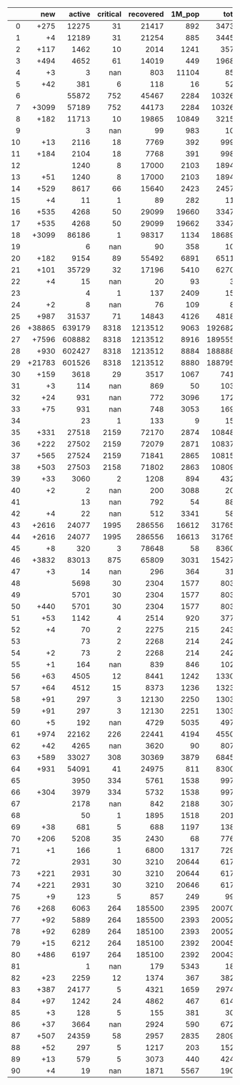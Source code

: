 |    |    new |   active |   critical |   recovered |   1M_pop |   total |
|---:|-------:|---------:|-----------:|------------:|---------:|--------:|
|  0 |   +275 |    12275 |         31 |       21417 |      892 |   34730 |
|  1 |     +4 |    12189 |         31 |       21254 |      885 |   34455 |
|  2 |   +117 |     1462 |         10 |        2014 |     1241 |    3571 |
|  3 |   +494 |     4652 |         61 |       14019 |      449 |   19689 |
|  4 |     +3 |        3 |        nan |         803 |    11104 |     858 |
|  5 |    +42 |      381 |          6 |         118 |       16 |     525 |
|  6 |        |    55872 |        752 |       45467 |     2284 |  103265 |
|  7 |  +3099 |    57189 |        752 |       44173 |     2284 |  103265 |
|  8 |   +182 |    11713 |         10 |       19865 |    10849 |   32151 |
|  9 |        |        3 |        nan |          99 |      983 |     105 |
| 10 |    +13 |     2116 |         18 |        7769 |      392 |    9993 |
| 11 |   +184 |     2104 |         18 |        7768 |      391 |    9980 |
| 12 |        |     1240 |          8 |       17000 |     2103 |   18948 |
| 13 |    +51 |     1240 |          8 |       17000 |     2103 |   18948 |
| 14 |   +529 |     8617 |         66 |       15640 |     2423 |   24570 |
| 15 |     +4 |       11 |          1 |          89 |      282 |     111 |
| 16 |   +535 |     4268 |         50 |       29099 |    19660 |   33476 |
| 17 |   +535 |     4268 |         50 |       29099 |    19662 |   33476 |
| 18 |  +3099 |    86186 |          1 |       98317 |     1134 |  186894 |
| 19 |        |        6 |        nan |          90 |      358 |     103 |
| 20 |   +182 |     9154 |         89 |       55492 |     6891 |   65114 |
| 21 |   +101 |    35729 |         32 |       17196 |     5410 |   62707 |
| 22 |     +4 |       15 |        nan |          20 |       93 |      37 |
| 23 |        |        4 |          1 |         137 |     2409 |     150 |
| 24 |     +2 |        8 |        nan |          76 |      109 |      84 |
| 25 |   +987 |    31537 |         71 |       14843 |     4126 |   48187 |
| 26 | +38865 |   639179 |       8318 |     1213512 |     9063 | 1926824 |
| 27 |  +7596 |   608882 |       8318 |     1213512 |     8916 | 1895555 |
| 28 |   +930 |   602427 |       8318 |     1213512 |     8884 | 1888889 |
| 29 | +21783 |   601526 |       8318 |     1213512 |     8880 | 1887959 |
| 30 |   +159 |     3618 |         29 |        3517 |     1067 |    7411 |
| 31 |     +3 |      114 |        nan |         869 |       50 |    1036 |
| 32 |    +24 |      931 |        nan |         772 |     3096 |    1722 |
| 33 |    +75 |      931 |        nan |         748 |     3053 |    1698 |
| 34 |        |       23 |          1 |         133 |        9 |     156 |
| 35 |   +331 |    27518 |       2159 |       72170 |     2874 |  108486 |
| 36 |   +222 |    27502 |       2159 |       72079 |     2871 |  108377 |
| 37 |   +565 |    27524 |       2159 |       71841 |     2865 |  108155 |
| 38 |   +503 |    27503 |       2158 |       71802 |     2863 |  108093 |
| 39 |    +33 |     3060 |          2 |        1208 |      894 |    4321 |
| 40 |     +2 |        2 |        nan |         200 |     3088 |     203 |
| 41 |        |       13 |        nan |         792 |       54 |     880 |
| 42 |     +4 |       22 |        nan |         512 |     3341 |     581 |
| 43 |  +2616 |    24077 |       1995 |      286556 |    16612 |  317657 |
| 44 |  +2616 |    24077 |       1995 |      286556 |    16613 |  317657 |
| 45 |     +8 |      320 |          3 |       78648 |       58 |   83602 |
| 46 |  +3832 |    83013 |        875 |       65809 |     3031 |  154277 |
| 47 |     +3 |       14 |        nan |         296 |      364 |     317 |
| 48 |        |     5698 |         30 |        2304 |     1577 |    8036 |
| 49 |        |     5701 |         30 |        2304 |     1577 |    8036 |
| 50 |   +440 |     5701 |         30 |        2304 |     1577 |    8036 |
| 51 |    +53 |     1142 |          4 |        2514 |      920 |    3775 |
| 52 |     +4 |       70 |          2 |        2275 |      215 |    2432 |
| 53 |        |       73 |          2 |        2268 |      214 |    2428 |
| 54 |     +2 |       73 |          2 |        2268 |      214 |    2428 |
| 55 |     +1 |      164 |        nan |         839 |      846 |    1022 |
| 56 |    +63 |     4505 |         12 |        8441 |     1242 |   13301 |
| 57 |    +64 |     4512 |         15 |        8373 |     1236 |   13238 |
| 58 |    +91 |      297 |          3 |       12130 |     2250 |   13037 |
| 59 |    +91 |      297 |          3 |       12130 |     2251 |   13037 |
| 60 |     +5 |      192 |        nan |        4729 |     5035 |    4977 |
| 61 |   +974 |    22162 |        226 |       22441 |     4194 |   45506 |
| 62 |    +42 |     4265 |        nan |        3620 |       90 |    8075 |
| 63 |   +589 |    33027 |        308 |       30369 |     3879 |   68459 |
| 64 |   +931 |    54091 |         41 |       24975 |      811 |   83001 |
| 65 |        |     3950 |        334 |        5761 |     1538 |    9978 |
| 66 |   +304 |     3979 |        334 |        5732 |     1538 |    9978 |
| 67 |        |     2178 |        nan |         842 |     2188 |    3071 |
| 68 |        |       50 |          1 |        1895 |     1518 |    2014 |
| 69 |    +38 |      681 |          5 |         688 |     1197 |    1389 |
| 70 |   +206 |     5208 |         35 |        2430 |       68 |    7766 |
| 71 |     +1 |      166 |          1 |        6800 |     1317 |    7295 |
| 72 |        |     2931 |         30 |        3210 |    20644 |    6170 |
| 73 |   +221 |     2931 |         30 |        3210 |    20644 |    6170 |
| 74 |   +221 |     2931 |         30 |        3210 |    20646 |    6170 |
| 75 |     +9 |      123 |          5 |         857 |      249 |     995 |
| 76 |   +268 |     6063 |        264 |      185500 |     2395 |  200704 |
| 77 |    +92 |     5889 |        264 |      185500 |     2393 |  200528 |
| 78 |    +92 |     6289 |        264 |      185100 |     2393 |  200528 |
| 79 |    +15 |     6212 |        264 |      185100 |     2392 |  200451 |
| 80 |   +486 |     6197 |        264 |      185100 |     2392 |  200436 |
| 81 |        |        1 |        nan |         179 |     5343 |     180 |
| 82 |    +23 |     2259 |         12 |        1374 |      367 |    3826 |
| 83 |   +387 |    24177 |          5 |        4321 |     1659 |   29742 |
| 84 |    +97 |     1242 |         24 |        4862 |      467 |    6141 |
| 85 |     +3 |      128 |          5 |         155 |      381 |     300 |
| 86 |    +37 |     3664 |        nan |        2924 |      590 |    6727 |
| 87 |   +507 |    24359 |         58 |        2957 |     2835 |   28090 |
| 88 |    +52 |      297 |          5 |        1217 |      203 |    1522 |
| 89 |    +13 |      579 |          5 |        3073 |      440 |    4247 |
| 90 |     +4 |       19 |        nan |        1871 |     5567 |    1900 |